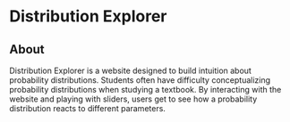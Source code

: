 # Distribution Explorer

## About

Distribution Explorer is a website designed to build
intuition about probability distributions. Students often have difficulty conceptualizing probability distributions when studying a textbook. By interacting with the website and playing with sliders, users get to see how a probability distribution reacts to different parameters.